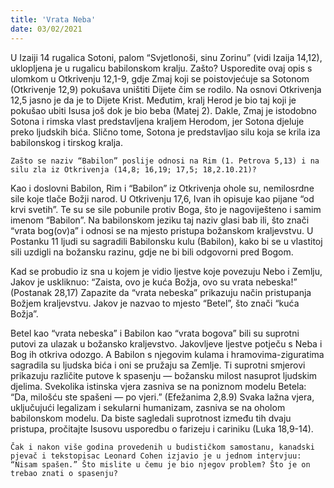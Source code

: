 ```yaml
---
title: 'Vrata Neba'
date: 03/02/2021
---
```


U Izaiji 14 rugalica Sotoni, palom “Svjetlonoši, sinu Zorinu” (vidi Izaija 14,12), uklopljena je u rugalicu babilonskom kralju. Zašto? Usporedite ovaj opis s ulomkom u Otkrivenju 12,1-9, gdje Zmaj koji se poistovjećuje sa Sotonom (Otkrivenje 12,9) pokušava uništiti Dijete čim se rodilo. Na osnovi Otkrivenja 12,5 jasno je da je to Dijete Krist. Međutim, kralj Herod je bio taj koji je pokušao ubiti Isusa još dok je bio beba (Matej 2). Dakle, Zmaj je istodobno Sotona i rimska vlast predstavljena kraljem Herodom, jer Sotona djeluje preko ljudskih bića. Slično tome, Sotona je predstavljao silu koja se krila iza babilonskog i tirskog kralja.

`Zašto se naziv “Babilon” poslije odnosi na Rim (1. Petrova 5,13) i na silu zla iz Otkrivenja (14,8; 16,19; 17,5; 18,2.10.21)?`

Kao i doslovni Babilon, Rim i “Babilon” iz Otkrivenja ohole su, nemilosrdne sile koje tlače Božji narod. U Otkrivenju 17,6, Ivan ih opisuje kao pijane “od krvi svetih”. Te su se sile pobunile protiv Boga, što je nagoviješteno i samim imenom “Babilon”. Na babilonskom jeziku taj naziv glasi bab ili, što znači “vrata bog(ov)a” i odnosi se na mjesto pristupa božanskom kraljevstvu. U Postanku 11 ljudi su sagradili Babilonsku kulu (Babilon), kako bi se u vlastitoj sili uzdigli na božansku razinu, gdje ne bi bili odgovorni pred Bogom.

Kad se probudio iz sna u kojem je vidio ljestve koje povezuju Nebo i Zemlju, Jakov je uskliknuo: “Zaista, ovo je kuća Božja, ovo su vrata nebeska!” (Postanak 28,17) Zapazite da “vrata nebeska” prikazuju način pristupanja Božjem kraljevstvu. Jakov je nazvao to mjesto “Betel”, što znači “kuća Božja”.

Betel kao “vrata nebeska” i Babilon kao “vrata bogova” bili su suprotni putovi za ulazak u božansko kraljevstvo. Jakovljeve ljestve potječu s Neba i Bog ih otkriva odozgo. A Babilon s njegovim kulama i hramovima-ziguratima sagradila su ljudska bića i oni se pružaju sa Zemlje. Ti suprotni smjerovi prikazuju različite putove k spasenju — božansku milost nasuprot ljudskim djelima. Svekolika istinska vjera zasniva se na poniznom modelu Betela: “Da, milošću ste spašeni — po vjeri.” (Efežanima 2,8.9) Svaka lažna vjera, uključujući legalizam i sekularni humanizam, zasniva se na oholom babilonskom modelu. Da biste sagledali suprotnost između tih dvaju pristupa, pročitajte Isusovu usporedbu o farizeju i cariniku (Luka 18,9-14).

`Čak i nakon više godina provedenih u budističkom samostanu, kanadski pjevač i tekstopisac Leonard Cohen izjavio je u jednom intervjuu: “Nisam spašen.” Što mislite u čemu je bio njegov problem? Što je on trebao znati o spasenju?`